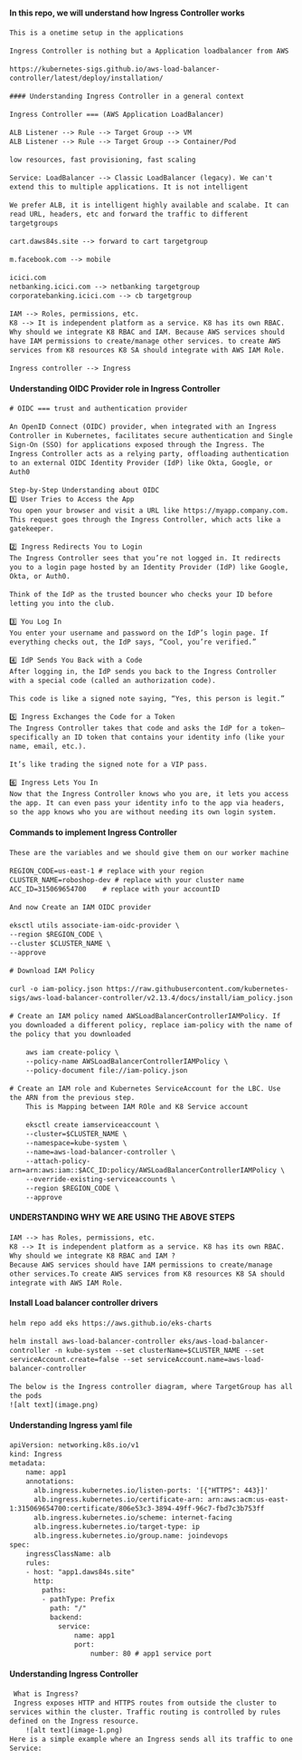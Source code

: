 #### In this repo, we will understand how Ingress Controller works

    This is a onetime setup in the applications

    Ingress Controller is nothing but a Application loadbalancer from AWS

    https://kubernetes-sigs.github.io/aws-load-balancer-controller/latest/deploy/installation/

    #### Understanding Ingress Controller in a general context

    Ingress Controller === (AWS Application LoadBalancer)

    ALB Listener --> Rule --> Target Group --> VM
    ALB Listener --> Rule --> Target Group --> Container/Pod

    low resources, fast provisioning, fast scaling

    Service: LoadBalancer --> Classic LoadBalancer (legacy). We can't extend this to multiple applications. It is not intelligent

    We prefer ALB, it is intelligent highly available and scalabe. It can read URL, headers, etc and forward the traffic to different targetgroups

    cart.daws84s.site --> forward to cart targetgroup

    m.facebook.com --> mobile

    icici.com
    netbanking.icici.com --> netbanking targetgroup
    corporatebanking.icici.com --> cb targetgroup

    IAM --> Roles, permissions, etc.
    K8 --> It is independent platform as a service. K8 has its own RBAC. Why should we integrate K8 RBAC and IAM. Because AWS services should have IAM permissions to create/manage other services. to create AWS services from K8 resources K8 SA should integrate with AWS IAM Role.

    Ingress controller --> Ingress


#### Understanding OIDC Provider role in Ingress Controller

    # OIDC === trust and authentication provider

    An OpenID Connect (OIDC) provider, when integrated with an Ingress Controller in Kubernetes, facilitates secure authentication and Single Sign-On (SSO) for applications exposed through the Ingress. The Ingress Controller acts as a relying party, offloading authentication to an external OIDC Identity Provider (IdP) like Okta, Google, or Auth0

    Step-by-Step Understanding about OIDC
    1️⃣ User Tries to Access the App
    You open your browser and visit a URL like https://myapp.company.com. This request goes through the Ingress Controller, which acts like a gatekeeper.

    2️⃣ Ingress Redirects You to Login
    The Ingress Controller sees that you’re not logged in. It redirects you to a login page hosted by an Identity Provider (IdP) like Google, Okta, or Auth0.

    Think of the IdP as the trusted bouncer who checks your ID before letting you into the club.

    3️⃣ You Log In
    You enter your username and password on the IdP’s login page. If everything checks out, the IdP says, “Cool, you’re verified.”

    4️⃣ IdP Sends You Back with a Code
    After logging in, the IdP sends you back to the Ingress Controller with a special code (called an authorization code).

    This code is like a signed note saying, “Yes, this person is legit.”

    5️⃣ Ingress Exchanges the Code for a Token
    The Ingress Controller takes that code and asks the IdP for a token—specifically an ID token that contains your identity info (like your name, email, etc.).

    It’s like trading the signed note for a VIP pass.

    6️⃣ Ingress Lets You In
    Now that the Ingress Controller knows who you are, it lets you access the app. It can even pass your identity info to the app via headers, so the app knows who you are without needing its own login system.


#### Commands to implement Ingress Controller

    These are the variables and we should give them on our worker machine

    REGION_CODE=us-east-1 # replace with your region
    CLUSTER_NAME=roboshop-dev # replace with your cluster name
    ACC_ID=315069654700    # replace with your accountID

    And now Create an IAM OIDC provider

    eksctl utils associate-iam-oidc-provider \
    --region $REGION_CODE \
    --cluster $CLUSTER_NAME \
    --approve

    # Download IAM Policy

    curl -o iam-policy.json https://raw.githubusercontent.com/kubernetes-sigs/aws-load-balancer-controller/v2.13.4/docs/install/iam_policy.json

    # Create an IAM policy named AWSLoadBalancerControllerIAMPolicy. If you downloaded a different policy, replace iam-policy with the name of the policy that you downloaded

        aws iam create-policy \
        --policy-name AWSLoadBalancerControllerIAMPolicy \
        --policy-document file://iam-policy.json

    # Create an IAM role and Kubernetes ServiceAccount for the LBC. Use the ARN from the previous step.
        This is Mapping between IAM ROle and K8 Service account

        eksctl create iamserviceaccount \
        --cluster=$CLUSTER_NAME \
        --namespace=kube-system \
        --name=aws-load-balancer-controller \
        --attach-policy-arn=arn:aws:iam::$ACC_ID:policy/AWSLoadBalancerControllerIAMPolicy \
        --override-existing-serviceaccounts \
        --region $REGION_CODE \
        --approve

#### UNDERSTANDING WHY WE ARE USING THE ABOVE STEPS

    IAM --> has Roles, permissions, etc.
    K8 --> It is independent platform as a service. K8 has its own RBAC. 
    Why should we integrate K8 RBAC and IAM ?
    Because AWS services should have IAM permissions to create/manage other services.To create AWS services from K8 resources K8 SA should integrate with AWS IAM Role.

#### Install Load balancer controller drivers

    helm repo add eks https://aws.github.io/eks-charts

    helm install aws-load-balancer-controller eks/aws-load-balancer-controller -n kube-system --set clusterName=$CLUSTER_NAME --set serviceAccount.create=false --set serviceAccount.name=aws-load-balancer-controller

    The below is the Ingress controller diagram, where TargetGroup has all the pods
    ![alt text](image.png)

#### Understanding Ingress yaml file

    apiVersion: networking.k8s.io/v1
    kind: Ingress
    metadata:
        name: app1
        annotations:
          alb.ingress.kubernetes.io/listen-ports: '[{"HTTPS": 443}]'
          alb.ingress.kubernetes.io/certificate-arn: arn:aws:acm:us-east-1:315069654700:certificate/806e53c3-3894-49ff-96c7-fbd7c3b753ff
          alb.ingress.kubernetes.io/scheme: internet-facing
          alb.ingress.kubernetes.io/target-type: ip
          alb.ingress.kubernetes.io/group.name: joindevops
    spec:
        ingressClassName: alb
        rules:
        - host: "app1.daws84s.site"
          http:
            paths:
            - pathType: Prefix
              path: "/"
              backend:
                service:
                    name: app1
                    port:
                        number: 80 # app1 service port

#### Understanding Ingress Controller
     
     What is Ingress? 
     Ingress exposes HTTP and HTTPS routes from outside the cluster to services within the cluster. Traffic routing is controlled by rules defined on the Ingress resource.
        ![alt text](image-1.png)
    Here is a simple example where an Ingress sends all its traffic to one Service:




